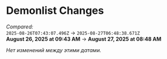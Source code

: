 # Demonlist Changes

_Compared:_<br />
`2025-08-26T07:43:07.496Z` → `2025-08-27T06:48:38.671Z`<br />
**August 26, 2025 at 09:43 AM** → **August 27, 2025 at 08:48 AM**


_Нет изменений между этими датами._
